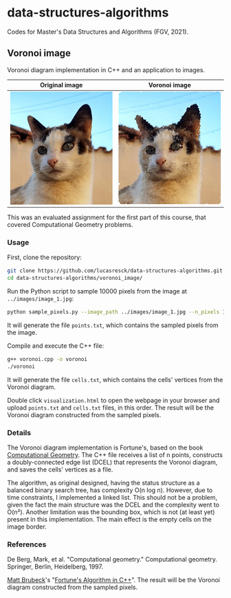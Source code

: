 # data-structures-algorithms

Codes for Master's Data Structures and Algorithms (FGV, 2021).

## Voronoi image

Voronoi diagram implementation in C++ and an application to images.

Original image             |  Voronoi image
:-------------------------:|:-------------------------:
![](https://raw.githubusercontent.com/lucasresck/data-structures-algorithms/main/images/cover_1.jpg)  |  ![](https://raw.githubusercontent.com/lucasresck/data-structures-algorithms/main/images/cover_2.png)

This was an evaluated assignment for the first part of this course, that covered Computational Geometry problems.

### Usage

First, clone the repository:

```bash
git clone https://github.com/lucasresck/data-structures-algorithms.git
cd data-structures-algorithms/voronoi_image/
```

Run the Python script to sample 10000 pixels from the image at `../images/image_1.jpg`:

```bash
python sample_pixels.py --image_path ../images/image_1.jpg --n_pixels 10000
```

It will generate the file `points.txt`, which contains the sampled pixels from the image.

Compile and execute the C++ file:

```bash
g++ voronoi.cpp -o voronoi
./voronoi
```

It will generate the file `cells.txt`, which contains the cells' vertices from the Voronoi diagram.

Double click `visualization.html` to open the webpage in your browser and upload `points.txt` and `cells.txt` files, in this order.
The result will be the Voronoi diagram constructed from the sampled pixels.

### Details

The Voronoi diagram implementation is Fortune's, based on the book [Computational Geometry](https://link.springer.com/book/10.1007/978-3-662-03427-9).
The C++ file receives a list of n points, constructs a doubly-connected edge list (DCEL) that represents the Voronoi diagram, and saves the cells' vertices as a file.

The algorithm, as original designed, having the status structure as a balanced binary search tree, has complexity O(n log n). However, due to time constraints, I implemented a linked list.
This should not be a problem, given the fact the main structure was the DCEL and the complexity went to O(n²).
Another limitation was the bounding box, which is not (at least yet) present in this implementation.
The main effect is the empty cells on the image border.

### References

De Berg, Mark, et al. "Computational geometry." Computational geometry. Springer, Berlin, Heidelberg, 1997.

[Matt Brubeck](https://github.com/mbrubeck/)'s "[Fortune's Algorithm in C++](https://www.cs.hmc.edu/~mbrubeck/voronoi.html)".
The result will be the Voronoi diagram constructed from the sampled pixels.

